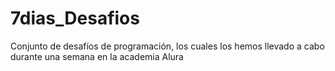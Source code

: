 # 7dias_Desafios
Conjunto de desafíos de programación, los cuales los hemos llevado a cabo durante una semana en la academia Alura 
